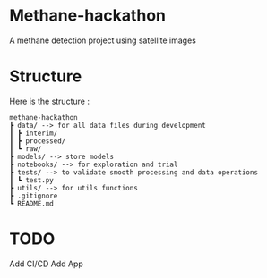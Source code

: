 # Methane-hackathon
A methane detection project using satellite images

# Structure
Here is the structure : 

````
methane-hackathon
┣ data/ --> for all data files during development
┃ ┣ interim/
┃ ┣ processed/
┃ ┗ raw/
┣ models/ --> store models 
┣ notebooks/ --> for exploration and trial
┣ tests/ --> to validate smooth processing and data operations
┃ ┗ test.py
┣ utils/ --> for utils functions
┣ .gitignore
┗ README.md
````

# TODO
Add CI/CD
Add App
